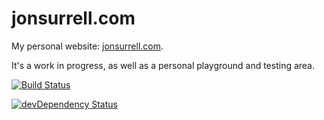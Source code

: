 jonsurrell.com
=================
My personal website: [jonsurrell.com](http://jonsurrell.com).

It's a work in progress, as well as a personal playground and testing area.

[![Build Status](https://secure.travis-ci.org/sirreal/jonsurrell.com.png)](https://travis-ci.org/sirreal/jonsurrell.com)

[![devDependency Status](https://david-dm.org/sirreal/jonsurrell.com.png)](https://david-dm.org/sirreal/jonsurrell.com#info=devDependencies)
